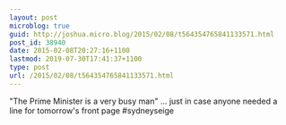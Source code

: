 ```yaml
---
layout: post
microblog: true
guid: http://joshua.micro.blog/2015/02/08/t564354765841133571.html
post_id: 38940
date: 2015-02-08T20:27:16+1100
lastmod: 2019-07-30T17:41:37+1100
type: post
url: /2015/02/08/t564354765841133571.html
---
```

"The Prime Minister is a very busy man" ... just in case anyone needed a line for tomorrow's front page #sydneyseige
